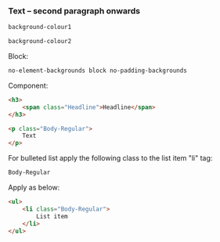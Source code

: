 <h3>Text – second paragraph onwards</h3>

```html
background-colour1
```

```html
background-colour2
```

Block:

```html
no-element-backgrounds block no-padding-backgrounds
```

Component:

```html
<h3>
    <span class="Headline">Headline</span>
</h3>
```

```html
<p class="Body-Regular">
    Text
</p>
```

For bulleted list apply the following class to the list item "li" tag:

```html
Body-Regular
```

Apply as below:

```html
<ul>
    <li class="Body-Regular">
        List item
    </li>
</ul>
```

